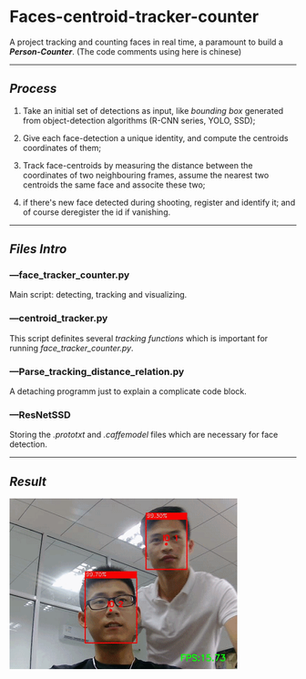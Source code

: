 # Faces-centroid-tracker-counter
A project tracking and counting faces in real time, a paramount to build a ***Person-Counter***. 
(The code comments using here is chinese)

-------------------------------------------------
## ***Process***
1. Take an initial set of detections as input, like *bounding box* generated from object-detection algorithms (R-CNN series, YOLO, SSD);

2. Give each face-detection a unique identity, and compute the centroids coordinates of them;

3. Track face-centroids by measuring the distance between the coordinates of two neighbouring frames, assume the nearest two centroids the same face and associte these two;

4. if there's new face detected during shooting, register and identify it; and of course deregister the id if vanishing.

-------------------------------------------------
## ***Files Intro***

### —face_tracker_counter.py
Main script: detecting, tracking and visualizing.

### —centroid_tracker.py
This script definites several *tracking functions* which is important for running *face_tracker_counter.py*.

### —Parse_tracking_distance_relation.py
A detaching programm just to explain a complicate code block.

### —ResNetSSD
Storing the *.prototxt* and *.caffemodel* files which are necessary for face detection.

--------------------------------------------------
## ***Result***
![result](https://github.com/LZQthePlane/Object-tracker-collection-Opencv-DeepLearning/blob/master/Faces-centroid-tracker-counter/test_out/example.gif)

